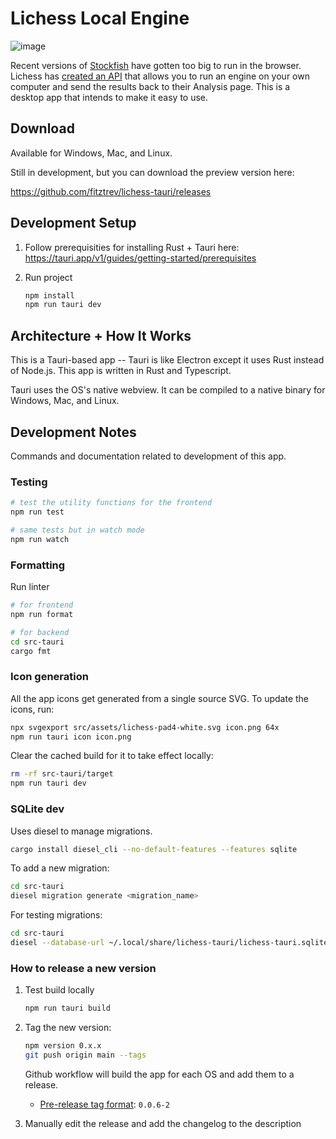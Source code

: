 # Lichess Local Engine

![image](https://user-images.githubusercontent.com/271432/232327082-11582b5b-cc6a-4db4-a6a8-1b3630c717d5.png)

Recent versions of [Stockfish](https://stockfishchess.org/) have gotten too big to run in the browser. Lichess has [created an API](https://lichess.org/api#tag/External-engine) that allows you to run an engine on your own computer and send the results back to their Analysis page. This is a desktop app that intends to make it easy to use.

## Download

Available for Windows, Mac, and Linux.

Still in development, but you can download the preview version here:

https://github.com/fitztrev/lichess-tauri/releases

## Development Setup

1. Follow prerequisities for installing Rust + Tauri here: https://tauri.app/v1/guides/getting-started/prerequisites

2. Run project

   ```bash
   npm install
   npm run tauri dev
   ```

## Architecture + How It Works

This is a Tauri-based app -- Tauri is like Electron except it uses Rust instead of Node.js. This app is written in Rust and Typescript.

Tauri uses the OS's native webview. It can be compiled to a native binary for Windows, Mac, and Linux.

## Development Notes

Commands and documentation related to development of this app.

### Testing

```bash
# test the utility functions for the frontend
npm run test

# same tests but in watch mode
npm run watch
```

### Formatting

Run linter

```bash
# for frontend
npm run format

# for backend
cd src-tauri
cargo fmt
```

### Icon generation

All the app icons get generated from a single source SVG. To update the icons, run:

```bash
npx svgexport src/assets/lichess-pad4-white.svg icon.png 64x
npm run tauri icon icon.png
```

Clear the cached build for it to take effect locally:

```bash
rm -rf src-tauri/target
npm run tauri dev
```

### SQLite dev

Uses diesel to manage migrations.

```bash
cargo install diesel_cli --no-default-features --features sqlite
```

To add a new migration:

```bash
cd src-tauri
diesel migration generate <migration_name>
```

For testing migrations:

```bash
cd src-tauri
diesel --database-url ~/.local/share/lichess-tauri/lichess-tauri.sqlite migration redo
```

### How to release a new version

1. Test build locally

   ```bash
   npm run tauri build
   ```

1. Tag the new version:

   ```bash
   npm version 0.x.x
   git push origin main --tags
   ```

   Github workflow will build the app for each OS and add them to a release.

   - [Pre-release tag format](https://github.com/tauri-apps/tauri/issues/5286#issuecomment-1396970694): `0.0.6-2`

1. Manually edit the release and add the changelog to the description
